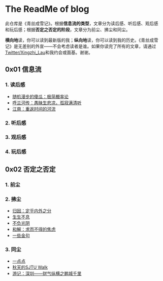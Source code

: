 # The ReadMe of blog

此仓库是《青丝成雪记》。根据**信息流的类型**，文章分为读后感、听后感、观后感和玩后感；根据**否定之否定的阶段**，文章分为前尘、拂尘和同尘。

**横向地**读，你可以读到最新版的我；**纵向地**读，你可以读到我的历史。《青丝成雪记》是无差别的外宣——不会考虑读者是谁。如果你读完了所有的文章，请通过[Twitter/Xingzhi_Lau](https://twitter.com/Xingzhi_Lau)和我约会或面基。谢谢。

## 0x01 信息流

### 1. 读后感

- [随机漫步的傻瓜：极简概率论](https://github.com/Anticorianderist/blog/blob/main/1-src/1-information-flow/1-read/fooled-by-randomness-the-very-simplified-probability-theory.md)
- [呼兰河传：愚昧生悲凉，孤寂满清听](https://github.com/Anticorianderist/blog/blob/main/1-src/1-information-flow/1-read/tales-of-hulan-river-stupidity-with-desolation-loneliness-for-listening.md)
- [江南：重返时间的河流](https://github.com/Anticorianderist/blog/blob/main/1-src/1-information-flow/1-read/the-south-of-the-yangtze-diving-into-the-river-of-time-again.md)

### 2. 听后感

### 3. 观后感

### 4. 玩后感

## 0x02 否定之否定

### 1. 前尘

### 2. 拂尘

- [归因：定乎内外之分](https://github.com/Anticorianderist/blog/blob/main/1-src/2-the-negation-of-negation/2-dedust/attribution-determining-the-boundary-of-inward-and-outward.md)
- [生生不息](https://github.com/Anticorianderist/blog/blob/main/1-src/2-the-negation-of-negation/2-dedust/endless-lives.md)
- [不负光阴](https://github.com/Anticorianderist/blog/blob/main/1-src/2-the-negation-of-negation/2-dedust/live-up-to-time.md)
- [和解：求而不得的焦虑](https://github.com/Anticorianderist/blog/blob/main/1-src/2-the-negation-of-negation/2-dedust/reconciliation-the-anxiety-of-failure.md)
- [一些金句](https://github.com/Anticorianderist/blog/blob/main/1-src/2-the-negation-of-negation/2-dedust/some-useful-sentences.md)

### 3. 同尘

- [一点点](https://github.com/Anticorianderist/blog/blob/main/1-src/2-the-negation-of-negation/3-dusting/a-little.md)
- [秋天的SJTU Walk](https://github.com/Anticorianderist/blog/blob/main/1-src/2-the-negation-of-negation/3-dusting/fall-sjtu-walk.md)
- [游记：深圳——财气纵横之鹏城千里](https://github.com/Anticorianderist/blog/blob/main/1-src/2-the-negation-of-negation/3-dusting/travelogue-shenzhen-peng-cheng-the-most-moneyed-city.md)
